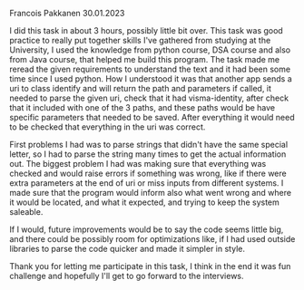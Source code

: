 Francois Pakkanen 30.01.2023

I did this task in about 3 hours, possibly little bit over. This task was good practice to really put together skills I've gathered from studying at the University, I used the knowledge from python course, DSA course and also from Java course, that helped me build this program.
The task made me reread the given requirements to understand the text and it had been some time since I used python. How I understood it was that another app sends a uri to class identify and will return the path and parameters if called, it needed to parse the given uri, check that it had visma-identity, after check that it included with one of the 3 paths, and these paths would be have specific parameters that needed to be saved. After everything it would need to be checked that everything in the uri was correct.

First problems I had was to parse strings that didn't have the same special letter, so I had to parse the string many times to get the actual information out.
The biggest problem I had was making sure that everything was checked and would raise errors if something was wrong, like if there were extra parameters at the end of uri or miss inputs from different systems.
 I made sure that the program would inform also what went wrong and where it would be located, and what it expected, and trying to keep the system saleable.

If I would, future improvements would be to say the code seems little big, and there could be possibly room for optimizations like, if I had used outside libraries to parse the code quicker and made it simpler in style.

Thank you for letting me participate in this task, I think in the end it was fun challenge and hopefully I'll get to go forward to the interviews.
